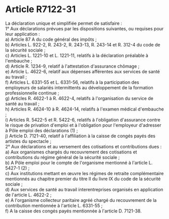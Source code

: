 # Article R7122-31

La déclaration unique et simplifiée permet de satisfaire :   
1° Aux déclarations prévues par les dispositions suivantes, ou requises pour leur application :   
a) Article 87 A du code général des impôts ;   
b) Articles L. 922-2, R. 243-2, R. 243-13, R. 243-14 et R. 312-4 du code de la sécurité sociale ;   
c) Articles L. 1221-10 et L. 1221-11, relatifs à la déclaration préalable à l'embauche ;   
d) Article R. 1234-9, relatif à l'attestation d'assurance chômage ;   
e) Article L. 4622-6, relatif aux dépenses afférentes aux services de santé au travail ;   
f) Articles L. 6331-55 et L. 6331-56, relatifs à la participation des employeurs de salariés intermittents au développement de la formation professionnelle continue ;   
g) Articles R. 4622-1 à R. 4622-4, relatifs à l'organisation du service de santé au travail ;   
h) Articles R. 4624-10 à R. 4624-14, relatifs à l'examen médical d'embauche ;   
i) Articles R. 5422-5 et R. 5422-6, relatifs à l'obligation d'assurance contre le risque de privation d'emploi et à l'obligation pour l'employeur d'adresser à Pôle emploi des déclarations (1) ;   
j) Article D. 7121-40, relatif à l'affiliation à la caisse de congés payés des artistes du spectacle ;   
2° Aux déclarations et au versement des cotisations et contributions dues :   
a) Aux organismes chargés du recouvrement des cotisations et contributions du régime général de la sécurité sociale ;   
b) A Pôle emploi pour le compte de l'organisme mentionné à l'article L. 5427-1 (2) ;   
c) Aux institutions mettant en œuvre les régimes de retraite complémentaire mentionnés au chapitre premier du titre II du livre IX du code de la sécurité sociale ;   
d) Aux services de santé au travail interentreprises organisés en application de l'article L. 4622-2 ;   
e) A l'organisme collecteur paritaire agréé chargé du recouvrement de la contribution mentionnée à l'article L. 6331-55 ;   
f) A la caisse des congés payés mentionnée à l'article D. 7121-38.
